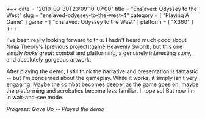 +++
date = "2010-09-30T23:09:10-07:00"
title = "Enslaved: Odyssey to the West"
slug = "enslaved-odyssey-to-the-west-4"
category = [ "Playing A Game" ]
game = [ "Enslaved: Odyssey to the West" ]
platform = [ "X360" ]
+++

I've been really looking forward to this.  I hadn't heard much good about Ninja Theory's [previous project](game:Heavenly Sword), but this one simply <i>looks great</i>: combat and platforming, a genuinely interesting story, and absolutely gorgeous artwork.

After playing the demo, I still think the narrative and presentation is fantastic -- but I'm concerned about the gameplay.  While it works, it simply isn't very engaging.  Maybe the combat becomes deeper as the game goes on; maybe the platforming and acrobatics become less familiar.  I hope so!  But now I'm in wait-and-see mode.

<i>Progress: Gave Up -- Played the demo</i>